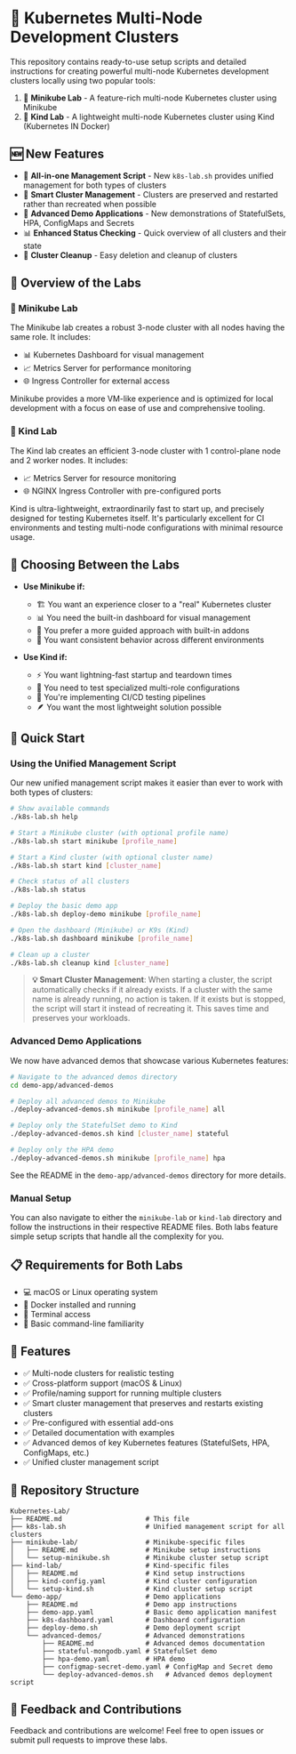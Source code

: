 # 🚀 Kubernetes Multi-Node Development Clusters

This repository contains ready-to-use setup scripts and detailed instructions for creating powerful multi-node Kubernetes development clusters locally using two popular tools:

1. 🔷 **Minikube Lab** - A feature-rich multi-node Kubernetes cluster using Minikube
2. 🔶 **Kind Lab** - A lightweight multi-node Kubernetes cluster using Kind (Kubernetes IN Docker)

## 🆕 New Features

- 🔮 **All-in-one Management Script** - New `k8s-lab.sh` provides unified management for both types of clusters
- 🧠 **Smart Cluster Management** - Clusters are preserved and restarted rather than recreated when possible
- 🧩 **Advanced Demo Applications** - New demonstrations of StatefulSets, HPA, ConfigMaps and Secrets
- 📊 **Enhanced Status Checking** - Quick overview of all clusters and their state
- 🧹 **Cluster Cleanup** - Easy deletion and cleanup of clusters

## 🔎 Overview of the Labs

### 🔷 Minikube Lab

The Minikube lab creates a robust 3-node cluster with all nodes having the same role. It includes:

- 📊 Kubernetes Dashboard for visual management
- 📈 Metrics Server for performance monitoring
- 🌐 Ingress Controller for external access

Minikube provides a more VM-like experience and is optimized for local development with a focus on ease of use and comprehensive tooling.

### 🔶 Kind Lab

The Kind lab creates an efficient 3-node cluster with 1 control-plane node and 2 worker nodes. It includes:

- 📈 Metrics Server for resource monitoring
- 🌐 NGINX Ingress Controller with pre-configured ports

Kind is ultra-lightweight, extraordinarily fast to start up, and precisely designed for testing Kubernetes itself. It's particularly excellent for CI environments and testing multi-node configurations with minimal resource usage.

## 🤔 Choosing Between the Labs

- **Use Minikube if:**
  - 🏗️ You want an experience closer to a "real" Kubernetes cluster
  - 📊 You need the built-in dashboard for visual management
  - 🧩 You prefer a more guided approach with built-in addons
  - 🔄 You want consistent behavior across different environments

- **Use Kind if:**
  - ⚡ You want lightning-fast startup and teardown times
  - 🧪 You need to test specialized multi-role configurations
  - 🔄 You're implementing CI/CD testing pipelines
  - 🪶 You want the most lightweight solution possible

## 🚀 Quick Start

### Using the Unified Management Script

Our new unified management script makes it easier than ever to work with both types of clusters:

```bash
# Show available commands
./k8s-lab.sh help

# Start a Minikube cluster (with optional profile name)
./k8s-lab.sh start minikube [profile_name]

# Start a Kind cluster (with optional cluster name)
./k8s-lab.sh start kind [cluster_name]

# Check status of all clusters
./k8s-lab.sh status

# Deploy the basic demo app
./k8s-lab.sh deploy-demo minikube [profile_name]

# Open the dashboard (Minikube) or K9s (Kind)
./k8s-lab.sh dashboard minikube [profile_name]

# Clean up a cluster
./k8s-lab.sh cleanup kind [cluster_name]
```

> **💡 Smart Cluster Management**: When starting a cluster, the script automatically checks if it already exists.
> If a cluster with the same name is already running, no action is taken. If it exists but is stopped,
> the script will start it instead of recreating it. This saves time and preserves your workloads.

### Advanced Demo Applications

We now have advanced demos that showcase various Kubernetes features:

```bash
# Navigate to the advanced demos directory
cd demo-app/advanced-demos

# Deploy all advanced demos to Minikube
./deploy-advanced-demos.sh minikube [profile_name] all

# Deploy only the StatefulSet demo to Kind
./deploy-advanced-demos.sh kind [cluster_name] stateful

# Deploy only the HPA demo
./deploy-advanced-demos.sh minikube [profile_name] hpa
```

See the README in the `demo-app/advanced-demos` directory for more details.

### Manual Setup

You can also navigate to either the `minikube-lab` or `kind-lab` directory and follow the instructions in their respective README files. Both labs feature simple setup scripts that handle all the complexity for you.

## 📋 Requirements for Both Labs

- 💻 macOS or Linux operating system
- 🐳 Docker installed and running
- 🧰 Terminal access
- 🔧 Basic command-line familiarity

## 🌟 Features

- ✅ Multi-node clusters for realistic testing
- ✅ Cross-platform support (macOS & Linux)
- ✅ Profile/naming support for running multiple clusters
- ✅ Smart cluster management that preserves and restarts existing clusters
- ✅ Pre-configured with essential add-ons
- ✅ Detailed documentation with examples
- ✅ Advanced demos of key Kubernetes features (StatefulSets, HPA, ConfigMaps, etc.)
- ✅ Unified cluster management script

## 📂 Repository Structure

```text
Kubernetes-Lab/
├── README.md                     # This file
├── k8s-lab.sh                    # Unified management script for all clusters
├── minikube-lab/                 # Minikube-specific files
│   ├── README.md                 # Minikube setup instructions
│   └── setup-minikube.sh         # Minikube cluster setup script
├── kind-lab/                     # Kind-specific files
│   ├── README.md                 # Kind setup instructions
│   ├── kind-config.yaml          # Kind cluster configuration
│   └── setup-kind.sh             # Kind cluster setup script
└── demo-app/                     # Demo applications
    ├── README.md                 # Demo app instructions
    ├── demo-app.yaml             # Basic demo application manifest
    ├── k8s-dashboard.yaml        # Dashboard configuration
    ├── deploy-demo.sh            # Demo deployment script
    └── advanced-demos/           # Advanced demonstrations
        ├── README.md             # Advanced demos documentation
        ├── stateful-mongodb.yaml # StatefulSet demo
        ├── hpa-demo.yaml         # HPA demo
        ├── configmap-secret-demo.yaml # ConfigMap and Secret demo
        └── deploy-advanced-demos.sh   # Advanced demos deployment script
```

## 🙏 Feedback and Contributions

Feedback and contributions are welcome! Feel free to open issues or submit pull requests to improve these labs.
